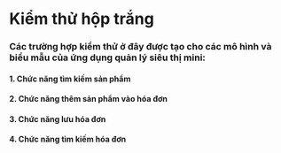 #  Kiểm thử hộp trắng

### Các trường hợp kiểm thử ở đây được tạo cho các mô hình và biểu mẫu của ứng dụng quản lý siêu thị mini:

#### 1. Chức năng tìm kiếm sản phẩm
#### 2. Chức năng thêm sản phẩm vào hóa đơn
#### 3. Chức năng lưu hóa đơn
#### 4. Chức năng tìm kiếm hóa đơn
